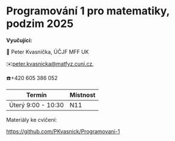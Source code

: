# Programování 1 pro matematiky, podzim 2025



**Vyučující:**

🪪 Peter Kvasnička, ÚČJF MFF UK 

✉️peter.kvasnicka@matfyz.cuni.cz, 

☎️+420 605 386 052



| Termín | Místnost |
| -------- | -------- |
| Úterý 9:00 - 10:30 | N11 |




Materiály ke cvičení:

https://github.com/PKvasnick/Programovani-1
